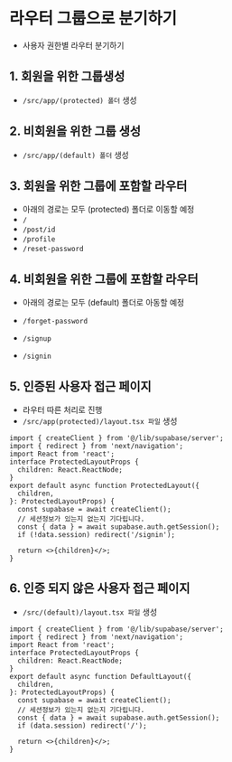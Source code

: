 # 라우터 그룹으로 분기하기

- 사용자 권한별 라우터 분기하기

## 1. 회원을 위한 그룹생성

- `/src/app/(protected) 폴더` 생성

## 2. 비회원을 위한 그룹 생성

- `/src/app/(default) 폴더` 생성

## 3. 회원을 위한 그룹에 포함할 라우터

- 아래의 경로는 모두 (protected) 폴더로 이동할 예정
- `/`
- `/post/id`
- `/profile`
- `/reset-password`

## 4. 비회원을 위한 그룹에 포함할 라우터

- 아래의 경로는 모두 (default) 폴더로 아동할 예정

- `/forget-password`
- `/signup`
- `/signin`

## 5. 인증된 사용자 접근 페이지

- 라우터 따른 처리로 진행
- `/src/app(protected)/layout.tsx 파일` 생성

```tsx
import { createClient } from '@/lib/supabase/server';
import { redirect } from 'next/navigation';
import React from 'react';
interface ProtectedLayoutProps {
  children: React.ReactNode;
}
export default async function ProtectedLayout({
  children,
}: ProtectedLayoutProps) {
  const supabase = await createClient();
  // 세션정보가 있는지 없는지 기다립니다.
  const { data } = await supabase.auth.getSession();
  if (!data.session) redirect('/signin');

  return <>{children}</>;
}
```

## 6. 인증 되지 않은 사용자 접근 페이지

- `/src/(default)/layout.tsx 파일` 생성

```tsx
import { createClient } from '@/lib/supabase/server';
import { redirect } from 'next/navigation';
import React from 'react';
interface ProtectedLayoutProps {
  children: React.ReactNode;
}
export default async function DefaultLayout({
  children,
}: ProtectedLayoutProps) {
  const supabase = await createClient();
  // 세션정보가 있는지 없는지 기다립니다.
  const { data } = await supabase.auth.getSession();
  if (data.session) redirect('/');

  return <>{children}</>;
}
```
